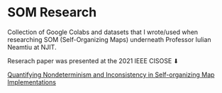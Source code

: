 # SOM Research
Collection of Google Colabs and datasets that I wrote/used when researching SOM (Self-Organizing Maps) underneath Professor Iulian Neamtiu at NJIT.

Reserach paper was presented at the 2021 IEEE CISOSE ⬇

[Quantifying Nondeterminism and Inconsistency in Self-organizing Map Implementations](AITest21_SOFM.pdf)
